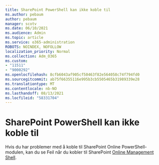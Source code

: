 ```yaml
---
title: SharePoint PowerShell kan ikke koble til
ms.author: pebaum
author: pebaum
manager: scotv
ms.date: 06/10/2021
ms.audience: Admin
ms.topic: article
ms.service: o365-administration
ROBOTS: NOINDEX, NOFOLLOW
localization_priority: Normal
ms.collection: Adm_O365
ms.custom:
- "11511"
- "9000292"
ms.openlocfilehash: 8cfb6043af905cf50463f82e564058c74f794fd0
ms.sourcegitcommit: ab75f66355116e995b3cb5505465b31989339e28
ms.translationtype: MT
ms.contentlocale: nb-NO
ms.lasthandoff: 08/13/2021
ms.locfileid: "58331704"
---
```

# <a name="sharepoint-powershell-unable-to-connect"></a>SharePoint PowerShell kan ikke koble til

Hvis du har problemer med å koble til SharePoint Online PowerShell-modulen, kan du se Feil når du kobler til SharePoint [Online Management Shell](https://docs.microsoft.com/sharepoint/troubleshoot/administration/errors-connecting-to-management-shell).